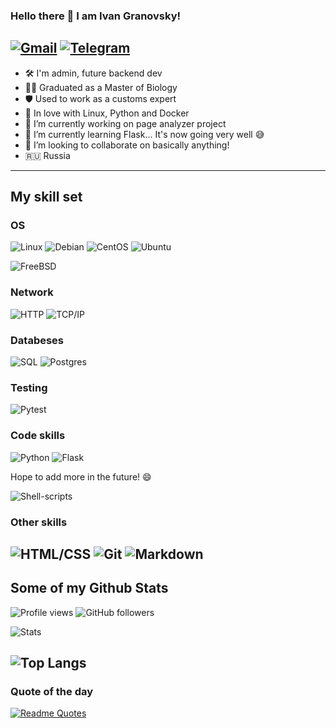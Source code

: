 ### Hello there 👋 I am Ivan Granovsky!

[![Gmail](https://img.shields.io/badge/Email-me-red?style=for-the-badge&logo=gmail&logoColor=white)](mailto:ivanator666@gmail.com)
[![Telegram](https://img.shields.io/badge/Telegram-%40XVIII__TheMoon-blue?style=for-the-badge&logo=telegram&logoColor=white)](https://t.me/XVIII_TheMoon)
 ------
- 🛠 I'm admin, future backend dev
- 🧑‍🎓 Graduated as a Master of Biology
- 🛡️ Used to work as a customs expert
- 🐍 In love with Linux, Python and Docker
- 🔭 I’m currently working on page analyzer project
- 🌱 I’m currently learning Flask... It's now going very well 😅
- 👯 I’m looking to collaborate on basically anything!
- 🇷🇺 Russia
----
## My skill set
###  OS
![Linux](https://img.shields.io/badge/Linux-FCC624?style=for-the-badge&logo=linux&logoColor=black)
![Debian](https://img.shields.io/badge/Debian-A81D33?style=for-the-badge&logo=debian&logoColor=white)
![CentOS](https://img.shields.io/badge/Cent%20OS-262577?style=for-the-badge&logo=CentOS&logoColor=white)
![Ubuntu](https://img.shields.io/badge/Ubuntu-E95420?style=for-the-badge&logo=ubuntu&logoColor=white)

![FreeBSD](https://img.shields.io/badge/freebsd-AB2B28?style=for-the-badge&logo=freebsd&logoColor=white)
### Network
![HTTP](https://img.shields.io/badge/-HTTP-27415e?style=for-the-badge&logo=http&logoColor=white)
![TCP/IP](https://img.shields.io/badge/-TCP/IP-blue?style=for-the-badge&logo=cisco&logoColor=white)
### Databeses
![SQL](https://img.shields.io/badge/-SQL-01abed?style=for-the-badge)
![Postgres](https://img.shields.io/badge/postgres-%23316192.svg?style=for-the-badge&logo=postgresql&logoColor=white)
### Testing
![Pytest](https://img.shields.io/badge/-pytest-blue?style=for-the-badge&logo=pytest&logoColor=white)
### Code skills
![Python](https://img.shields.io/badge/Python-3776AB?style=for-the-badge&logo=python&logoColor=white)
![Flask](https://img.shields.io/badge/Flask-000000?style=for-the-badge&logo=flask&logoColor=white) 

Hope to add more in the future! 😄

![Shell-scripts](https://img.shields.io/badge/Shell_Script-121011?style=for-the-badge&logo=gnu-bash&logoColor=white)
### Other skills
![HTML/CSS](https://img.shields.io/badge/-HTML%2FCSS-blue?style=for-the-badge&logo=html5&logoColor=white)
![Git](https://img.shields.io/badge/git-%23F05033.svg?style=for-the-badge&logo=git&logoColor=white)
![Markdown](https://img.shields.io/badge/Markdown-000000?style=for-the-badge&logo=markdown&logoColor=white)
-----
## Some of my Github Stats
![Profile views](https://komarev.com/ghpvc/?username=Midnight95&color=brightgreen)
![GitHub followers](https://img.shields.io/github/followers/Midnight95?style=social)

![Stats](https://github-readme-stats.vercel.app/api?username=Midnight95&theme=blue-green)

![Top Langs](https://github-readme-stats.vercel.app/api/top-langs/?username=Midnight95&hide=javascript,html)
-------
### Quote of the day

[![Readme Quotes](https://quotes-github-readme.vercel.app/api?type=horizontal&theme=monokai)](https://github.com/piyushsuthar/github-readme-quotes)
